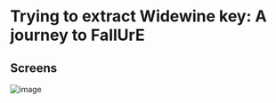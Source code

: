 # Trying to extract Widewine key: A journey to FaIlUrE

## Screens

![image](https://user-images.githubusercontent.com/20772925/127744128-4a91d09b-a4f0-44b2-9e7b-2a9667d94cbe.png)
